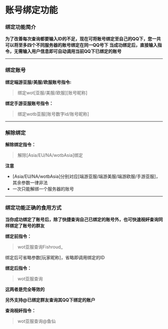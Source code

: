 ﻿# 账号绑定功能

### 绑定功能简介
**为了改善每次查询都要输入ID的不足，现在可将账号绑定至自己的QQ下，您一共可以将至多四个不同服务器的账号绑定在同一QQ号下 
当成功绑定后，直接输入指令，无需输入用户信息即可自动调用当前QQ下已绑定的账号**

***

### 绑定账号
**绑定端游亚服/美服/欧服账号指令:**
> 绑定wot[亚服/美服/欧服][账号昵称] 

**绑定手游亚服账号指令：**
> 绑定wotb亚服[账号数字id/账号昵称] 

***
### 解除绑定
**解除绑定指令：**
> 解除[Asia/EU/NA/wotbAsia]绑定 

**注意**  
* [Asia/EU/NA/wotbAsia]分别对应[端游亚服/端游美服/端游欧服/手游亚服]，其余参数一律非法
* 一次只能解绑一个服务器的账号

***
### 绑定功能正确的食用方式
**当你成功绑定了账号后，除了快捷查询自己已绑定的账号外，也可快速~~视奸~~查询同样绑定了账号的群友**

**绑定前指令：**
> wot亚服查询Fishroud_

绑定后可省略参数[玩家昵称]，省略即调用绑定的ID

**绑定后指令：**
> wot亚服查询

**这两者是完全等效的**

**另外支持@已绑定群友查询其QQ下绑定的账户**

**查询~~视奸~~指令：**
> wot亚服查询@鱼仙 
